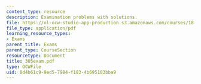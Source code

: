 ```yaml
---
content_type: resource
description: Examination problems with solutions.
file: https://ol-ocw-studio-app-production.s3.amazonaws.com/courses/18-305-advanced-analytic-methods-in-science-and-engineering-fall-2004/8d4b61c99ed57984f1834b695103bba9_305exam.pdf
file_type: application/pdf
learning_resource_types:
- Exams
parent_title: Exams
parent_type: CourseSection
resourcetype: Document
title: 305exam.pdf
type: OCWFile
uid: 8d4b61c9-9ed5-7984-f183-4b695103bba9
---
```


